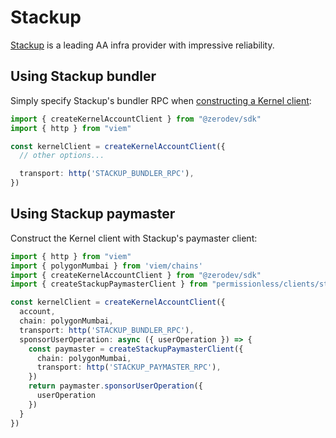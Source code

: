 # Stackup

[Stackup](https://stackup.sh/) is a leading AA infra provider with impressive reliability.

## Using Stackup bundler

Simply specify Stackup's bundler RPC when [constructing a Kernel client](/sdk/core-api/create-account#standard-api):

```typescript
import { createKernelAccountClient } from "@zerodev/sdk"
import { http } from "viem"

const kernelClient = createKernelAccountClient({
  // other options...

  transport: http('STACKUP_BUNDLER_RPC'),
})
```

## Using Stackup paymaster

Construct the Kernel client with Stackup's paymaster client:

```typescript
import { http } from "viem"
import { polygonMumbai } from 'viem/chains'
import { createKernelAccountClient } from "@zerodev/sdk"
import { createStackupPaymasterClient } from "permissionless/clients/stackup"

const kernelClient = createKernelAccountClient({
  account,
  chain: polygonMumbai,
  transport: http('STACKUP_BUNDLER_RPC'),
  sponsorUserOperation: async ({ userOperation }) => {
    const paymaster = createStackupPaymasterClient({
      chain: polygonMumbai,
      transport: http('STACKUP_PAYMASTER_RPC'),
    })
    return paymaster.sponsorUserOperation({
      userOperation
    })
  }
})
```